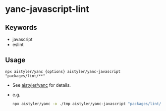 # yanc-javascript-lint

## Keywords

- javascript
- eslint

## Usage

```npx aistyler/yanc {options} aistyler/yanc-javascript "packages/lint/**"```

- See [aistyler/yanc](https://github.com/aistyler/yanc) for details.
- e.g.

  ```sh
  npx aistyler/yanc -o ./tmp aistyler/yanc-javascript "packages/lint/**"
  ```

